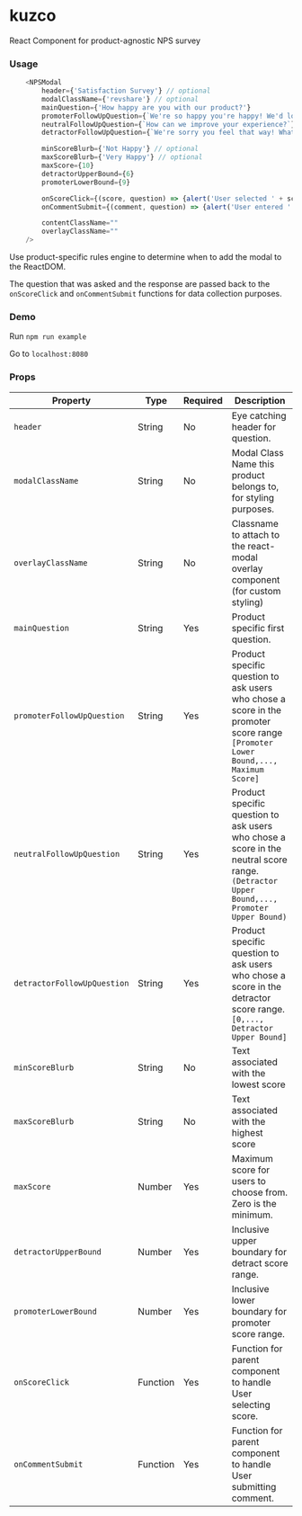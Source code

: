 # kuzco
React Component for product-agnostic NPS survey

### Usage

```javascript
    <NPSModal
        header={'Satisfaction Survey'} // optional
        modalClassName={'revshare'} // optional
        mainQuestion={'How happy are you with our product?'}
        promoterFollowUpQuestion={`We're so happy you're happy! We'd love to hear more about your experience:`}
        neutralFollowUpQuestion={`How can we improve your experience?`}
        detractorFollowUpQuestion={`We're sorry you feel that way! What is our product missing?`}

        minScoreBlurb={'Not Happy'} // optional
        maxScoreBlurb={'Very Happy'} // optional
        maxScore={10}
        detractorUpperBound={6}
        promoterLowerBound={9}

        onScoreClick={(score, question) => {alert('User selected ' + score + ' when asked ' + question)}}
        onCommentSubmit={(comment, question) => {alert('User entered ' + comment + ' when asked ' + question)}}

        contentClassName=""
        overlayClassName=""
    />
```

Use product-specific rules engine to determine when to add the modal to the ReactDOM.

The question that was asked and the response are passed back to the `onScoreClick` and `onCommentSubmit` functions for data collection purposes.

### Demo

Run `npm run example`

Go to `localhost:8080`

### Props

| Property                    | Type     | Required | Description                                                                                                                              |
| --------------------------- | -------- |----------|----------------------------------------------------------------------------------------------------------------------------------------- |
| `header`                    | String   | No  | Eye catching header for question. |
| `modalClassName`            | String   | No  | Modal Class Name this product belongs to, for styling purposes. |
| `overlayClassName`          | String   | No  | Classname to attach to the react-modal overlay component (for custom styling) |
| `mainQuestion`              | String   | Yes | Product specific first question. |
| `promoterFollowUpQuestion`  | String   | Yes | Product specific question to ask users who chose a score in the promoter score range `[Promoter Lower Bound,..., Maximum Score]` |
| `neutralFollowUpQuestion`   | String   | Yes | Product specific question to ask users who chose a score in the neutral score range. `(Detractor Upper Bound,..., Promoter Upper Bound)` |
| `detractorFollowUpQuestion` | String   | Yes | Product specific question to ask users who chose a score in the detractor score range. `[0,..., Detractor Upper Bound]` |
| `minScoreBlurb`             | String   | No  | Text associated with the lowest score |
| `maxScoreBlurb`             | String   | No  | Text associated with the highest score |
| `maxScore`                  | Number   | Yes | Maximum score for users to choose from. Zero is the minimum. |
| `detractorUpperBound`       | Number   | Yes | Inclusive upper boundary for detract score range. |
| `promoterLowerBound`        | Number   | Yes | Inclusive lower boundary for promoter score range. |
| `onScoreClick`              | Function | Yes | Function for parent component to handle User selecting score. |
| `onCommentSubmit`           | Function | Yes | Function for parent component to handle User submitting comment. |
